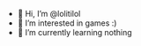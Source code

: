 - 👋 Hi, I’m @lolitilol
- 👀 I’m interested in games :)
- 🌱 I’m currently learning nothing

<!---
lolitilol/lolitilol is a ✨ special ✨ repository because its `README.md` (this file) appears on your GitHub profile.
You can click the Preview link to take a look at your changes.
--->
